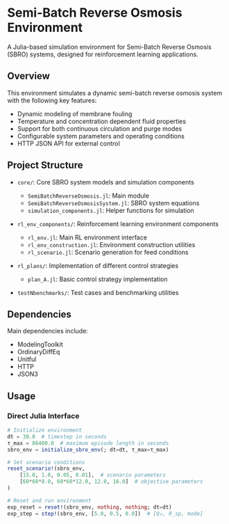 # Semi-Batch Reverse Osmosis Environment

A Julia-based simulation environment for Semi-Batch Reverse Osmosis (SBRO) systems, designed for reinforcement learning applications.

## Overview

This environment simulates a dynamic semi-batch reverse osmosis system with the following key features:

- Dynamic modeling of membrane fouling
- Temperature and concentration dependent fluid properties
- Support for both continuous circulation and purge modes
- Configurable system parameters and operating conditions
- HTTP JSON API for external control

## Project Structure

- `core/`: Core SBRO system models and simulation components
  - `SemiBatchReverseOsmosis.jl`: Main module
  - `SemiBatchReverseOsmosisSystem.jl`: SBRO system equations
  - `simulation_components.jl`: Helper functions for simulation

- `rl_env_components/`: Reinforcement learning environment components
  - `rl_env.jl`: Main RL environment interface
  - `rl_env_construction.jl`: Environment construction utilities
  - `rl_scenario.jl`: Scenario generation for feed conditions

- `rl_plans/`: Implementation of different control strategies
  - `plan_A.jl`: Basic control strategy implementation

- `testNbenchmarks/`: Test cases and benchmarking utilities

## Dependencies

Main dependencies include:
- ModelingToolkit
- OrdinaryDiffEq
- Unitful
- HTTP
- JSON3

## Usage

### Direct Julia Interface

```julia
# Initialize environment
dt = 30.0  # timestep in seconds
τ_max = 86400.0  # maximum episode length in seconds
sbro_env = initialize_sbro_env(; dt=dt, τ_max=τ_max)

# Set scenario conditions
reset_scenario!(sbro_env, 
    [15.0, 1.0, 0.05, 0.01],  # scenario parameters
    [60*60*8.0, 60*60*12.0, 12.0, 16.0]  # objective parameters
)

# Reset and run environment
exp_reset = reset!(sbro_env, nothing, nothing; dt=dt)
exp_step = step!(sbro_env, [5.0, 0.5, 0.0])  # [Q₀, R_sp, mode]
```

